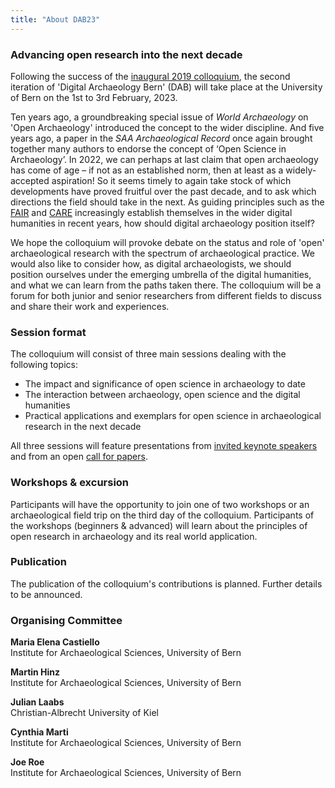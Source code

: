```yaml
---
title: "About DAB23"
---
```

### Advancing open research into the next decade

Following the success of the [inaugural 2019 colloquium](https://www.oeschger.unibe.ch/services/events/conferences/past_conferences/digital_archaeology/announcement/index_eng.html), the second iteration of 'Digital Archaeology Bern' (DAB) will take place at the University of Bern on the 1st to 3rd February, 2023.

Ten years ago, a groundbreaking special issue of *World Archaeology* on 'Open Archaeology' introduced the concept to the wider discipline. And five years ago, a paper in the *SAA Archaeological Record* once again brought together many authors to endorse the concept of ‘Open Science in Archaeology’. In 2022, we can perhaps at last claim that open archaeology has come of age – if not as an established norm, then at least as a widely-accepted aspiration! So it seems timely to again take stock of which developments have proved fruitful over the past decade, and to ask which directions the field should take in the next. As guiding principles such as the [FAIR](https://www.go-fair.org/fair-principles/) and [CARE](https://www.gida-global.org/care) increasingly establish themselves in the wider digital humanities in recent years, how should digital archaeology position itself?

We hope the colloquium will provoke debate on the status and role of 'open' archaeological research with the spectrum of archaeological practice. We would also like to consider how, as digital archaeologists, we should position ourselves under the emerging umbrella of the digital humanities, and what we can learn from the paths taken there. The colloquium will be a forum for both junior and senior researchers from different fields to discuss and share their work and experiences.

### Session format

The colloquium will consist of three main sessions dealing with the following topics:

* The impact and significance of open science in archaeology to date
* The interaction between archaeology, open science and the digital humanities
* Practical applications and exemplars for open science in archaeological research in the next decade

All three sessions will feature presentations from [invited keynote speakers](/speakers) and from an open [call for papers](/news/call_for_papers/).

### Workshops & excursion

Participants will have the opportunity to join one of two workshops or an archaeological field trip on the third day of the colloquium. 
Participants of the workshops (beginners & advanced) will learn about the principles of open research in archaeology and its real world application.

### Publication

The publication of the colloquium's contributions is planned. 
Further details to be announced.

### Organising Committee

**Maria Elena Castiello**  
Institute for Archaeological Sciences, University of Bern

**Martin Hinz**  
Institute for Archaeological Sciences, University of Bern

**Julian Laabs**  
Christian-Albrecht University of Kiel

**Cynthia Marti**  
Institute for Archaeological Sciences, University of Bern

**Joe Roe**  
Institute for Archaeological Sciences, University of Bern
